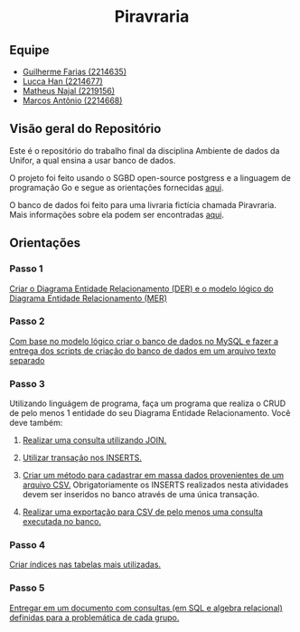 # <div align="center">Piravraria<div>

## Equipe

- [Guilherme Farias (2214635)](https://github.com/G-FARIAS-71)
- [Lucca Han (2214677)](https://github.com/Ludihan)
- [Matheus Najal (2219156)](https://github.com/matheusnajal)
- [Marcos Antônio (2214668)](https://github.com/jekker9)

## Visão geral do Repositório

Este é o repositório do trabalho final da disciplina Ambiente de dados da Unifor, a qual ensina a usar banco de dados.

O projeto foi feito usando o SGBD open-source postgress e a linguagem de programação Go e segue as orientações fornecidas [aqui](orientacoes.pdf).

O banco de dados foi feito para uma livraria fictícia chamada Piravraria. Mais informações sobre ela podem ser encontradas [aqui](piravraria.pdf).

## Orientações

### Passo 1

[Criar o Diagrama Entidade Relacionamento (DER) e o modelo lógico do Diagrama Entidade Relacionamento (MER)](https://miro.com/app/board/uXjVNMDUHlk=/)

### Passo 2

[Com base no modelo lógico criar o banco de dados no MySQL e fazer a entrega dos scripts de criação do banco de dados em um arquivo texto separado](piravraria.sql)

### Passo 3

Utilizando linguágem de programa, faça um programa que realiza o CRUD de pelo menos 1 entidade do seu Diagrama Entidade Relacionamento. Você deve também:

1. [Realizar uma consulta utilizando JOIN.](src/cli/table.go)

2. [Utilizar transação nos INSERTS.](src/cli/insert.go)

3. [Criar um método para cadastrar em massa dados provenientes de um arquivo CSV.](src/csv/import.go) Obrigatoriamente os INSERTS realizados nesta atividades devem ser inseridos no banco através de uma única transação.

4. [Realizar uma exportação para CSV de pelo menos uma consulta executada no banco.](src/csv/export.go)

### Passo 4

[Criar índices nas tabelas mais utilizadas.](README.md)

### Passo 5

[Entregar em um documento com consultas (em SQL e algebra relacional) definidas para a problemática de cada grupo.](consultas.md)